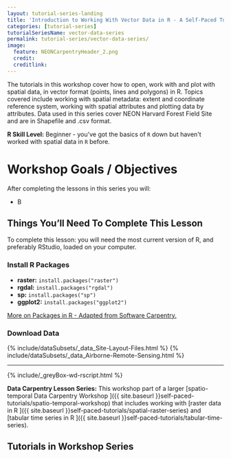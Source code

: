 ```yaml
---
layout: tutorial-series-landing
title: 'Introduction to Working With Vector Data in R - A Self-Paced Tutorial Series'
categories: [tutorial-series]
tutorialSeriesName: vector-data-series
permalink: tutorial-series/vector-data-series/
image:
  feature: NEONCarpentryHeader_2.png
  credit: 
  creditlink: 
---
```


The tutorials in this workshop cover how to 
open, work with and plot with spatial data, in vector format (points, lines and polygons) in R. 
Topics covered include working with spatial metadata: extent and coordinate reference system,
working with spatial attributes and plotting data by attributes. Data used
in this series cover NEON Harvard Forest Field Site and are in Shapefile and .csv
format.


**R Skill Level:** Beginner - you've got the basics of `R` down but haven't worked with
spatial data in `R` before.

<div id="objectives" markdown="1">

# Workshop Goals / Objectives
After completing the lessons in this series you will:

 * B

## Things You’ll Need To Complete This Lesson
To complete this lesson: you will need the most current version of R, and 
preferably RStudio, loaded on your computer.

### Install R Packages

* **raster:** `install.packages("raster")`
* **rgdal:** `install.packages("rgdal")`
* **sp:** `install.packages("sp")`
* **ggplot2:** `install.packages("ggplot2")`

[More on Packages in R - Adapted from Software Carpentry.]({{site.baseurl}}R/Packages-In-R/)


### Download Data

{% include/dataSubsets/_data_Site-Layout-Files.html %}
{% include/dataSubsets/_data_Airborne-Remote-Sensing.html %}

*****

{% include/_greyBox-wd-rscript.html %}

**Data Carpentry Lesson Series:** This workshop part of a larger 
[spatio-temporal Data Carpentry Workshop ]({{ site.baseurl }}self-paced-tutorials/spatio-temporal-workshop)
that includes working with
[raster data in R ]({{ site.baseurl }}self-paced-tutorials/spatial-raster-series) 
and  
[tabular time series in R ]({{ site.baseurl }}self-paced-tutorials/tabular-time-series).

</div> 

## Tutorials in Workshop Series
